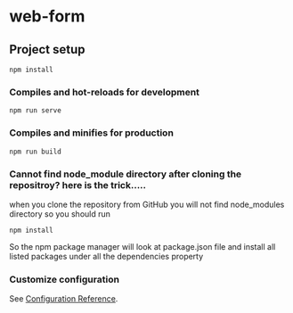 # web-form

## Project setup
```
npm install
```

### Compiles and hot-reloads for development
```
npm run serve
```

### Compiles and minifies for production
```
npm run build
```
### Cannot find node_module directory after cloning the repositroy? here is the trick.....
when you clone the repository from GitHub you will not find node_modules directory so you should run 
```
npm install 

```
So the npm package manager will look at package.json file and install all listed packages under all the dependencies property 

### Customize configuration
See [Configuration Reference](https://cli.vuejs.org/config/).
